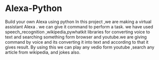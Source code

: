 # Alexa-Python
Build your own Alexa using python
In this project ,we are making a virtual assistant Alexa . 
we can give it command to perform a task.
we have used speech_recognition ,wikipedia,pywhatkit libraries for converting voice to text and searching something form browser and youtube.we are giving command by voice and its converting it into text and according to that it gives result.
By using this we can play any vedio form youtube ,search any article from wikipedia, and jokes also.

